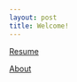 ```yaml
---
layout: post
title: Welcome!
---
```

 [Resume](https://celinaac7.github.io/ResumeOnline/)
 
 [About](https://github.com/CelinaAC7/CelinaAC7.github.io/blob/master/about.md/)
